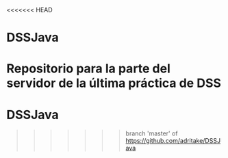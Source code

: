 <<<<<<< HEAD
# DSSJava
Repositorio para la parte del servidor de la última práctica de DSS
=======
# DSSJava
>>>>>>> branch 'master' of https://github.com/adritake/DSSJava
